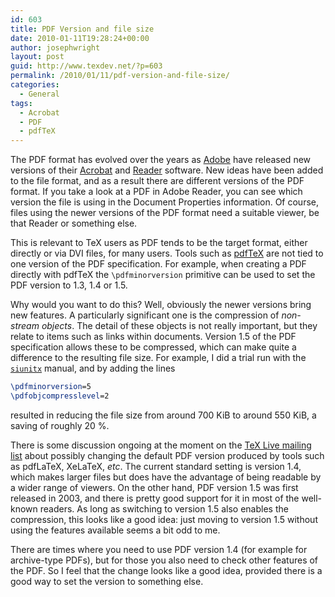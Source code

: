 ```yaml
---
id: 603
title: PDF Version and file size
date: 2010-01-11T19:28:24+00:00
author: josephwright
layout: post
guid: http://www.texdev.net/?p=603
permalink: /2010/01/11/pdf-version-and-file-size/
categories:
  - General
tags:
  - Acrobat
  - PDF
  - pdfTeX
---
```

The PDF format has evolved over the years as [Adobe](http://www.adobe.com/) have released new versions of their [Acrobat](http://www.adobe.com/products/acrobat/) and [Reader](http://get.adobe.com/uk/reader/) software. New ideas have been added to the file format, and as a result there are different versions of the PDF format. If you take a look at a PDF in Adobe Reader, you can see which version the file is using in the Document Properties information. Of course, files using the newer versions of the PDF format need a suitable viewer, be that Reader or something else.

This is relevant to TeX users as PDF tends to be the target format, either directly or via DVI files, for many users. Tools such as [pdfTeX](http://www.pdftex.org/) are not tied to one version of the PDF specification. For example, when creating a PDF directly with pdfTeX the `\pdfminorversion` primitive can be used to set the PDF version to 1.3, 1.4 or 1.5.

Why would you want to do this? Well, obviously the newer versions bring new features. A particularly significant one is the compression of _non-stream objects_. The detail of these objects is not really important, but they relate to items such as links within documents. Version 1.5 of the PDF specification allows these to be compressed, which can make quite a difference to the resulting file size. For example, I did a trial run with the [`siunitx`](https://ctan.org/pkg/siunitx) manual, and by adding the lines

```latex
\pdfminorversion=5
\pdfobjcompresslevel=2
```

resulted in reducing the file size from around 700 KiB to around 550 KiB, a saving of roughly 20 %.

There is some discussion ongoing at the moment on the [TeX Live mailing list](https://tug.org/mailman/listinfo/tex-live) about possibly changing the default PDF version produced by tools such as pdfLaTeX, XeLaTeX, _etc_. The current standard setting is version 1.4, which makes larger files but does have the advantage of being readable by a wider range of viewers. On the other hand, PDF version 1.5 was first released in 2003, and there is pretty good support for it in most of the well-known readers. As long as switching to version 1.5 also enables the compression, this looks like a good idea: just moving to version 1.5 without using the features available seems a bit odd to me.

There are times where you need to use PDF version 1.4 (for example for archive-type PDFs), but for those you also need to check other features of the PDF. So I feel that the change looks like a good idea, provided there is a good way to set the version to something else.
